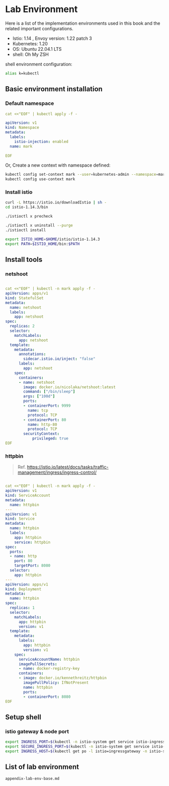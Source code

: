# Lab Environment

Here is a list of the implementation environments used in this book and the related important configurations.

- Istio: 1.14 , Envoy version: 1.22 patch 3
- Kubernetes: 1.20  
- OS: Ubuntu 22.04.1 LTS
- shell: Oh My ZSH


shell environment configuration:
```bash
alias k=kubectl
```

## Basic environment installation


### Default namespace

```yaml
cat <<"EOF" | kubectl apply -f -

apiVersion: v1
kind: Namespace
metadata:
  labels:
    istio-injection: enabled
  name: mark
  
EOF
```


Or, Create a new context with namespace defined:
```bash
kubectl config set-context mark --user=kubernetes-admin --namespace=mark --cluster=kubernetes
kubectl config use-context mark
```

### Install istio

```bash
curl -L https://istio.io/downloadIstio | sh -
cd istio-1.14.3/bin

./istioctl x precheck

./istioctl x uninstall --purge
./istioctl install

export ISTIO_HOME=$HOME/istio/istio-1.14.3
export PATH=$ISTIO_HOME/bin:$PATH
```

## Install tools


### netshoot
```yaml

cat <<"EOF" | kubectl -n mark apply -f -
apiVersion: apps/v1
kind: StatefulSet
metadata:
  name: netshoot
  labels:
    app: netshoot
spec:
  replicas: 2
  selector:
    matchLabels:
      app: netshoot
  template:
    metadata:
      annotations:
        sidecar.istio.io/inject: "false"    
      labels:
        app: netshoot
    spec:
      containers:
      - name: netshoot
        image: docker.io/nicolaka/netshoot:latest
        command: ["/bin/sleep"]
        args: ["100d"]    
        ports:
        - containerPort: 9999
          name: tcp
          protocol: TCP
        - containerPort: 80
          name: http-80
          protocol: TCP
        securityContext:
            privileged: true
EOF

```


### httpbin

> Ref. https://istio.io/latest/docs/tasks/traffic-management/ingress/ingress-control/

```yaml

cat <<"EOF" | kubectl -n mark apply -f -
apiVersion: v1
kind: ServiceAccount
metadata:
  name: httpbin
---
apiVersion: v1
kind: Service
metadata:
  name: httpbin
  labels:
    app: httpbin
    service: httpbin
spec:
  ports:
  - name: http
    port: 80
    targetPort: 8080
  selector:
    app: httpbin
---
apiVersion: apps/v1
kind: Deployment
metadata:
  name: httpbin
spec:
  replicas: 1
  selector:
    matchLabels:
      app: httpbin
      version: v1
  template:
    metadata:
      labels:
        app: httpbin
        version: v1
    spec:
      serviceAccountName: httpbin
      imagePullSecrets:
      - name: docker-registry-key
      containers:
      - image: docker.io/kennethreitz/httpbin
        imagePullPolicy: IfNotPresent
        name: httpbin
        ports:
        - containerPort: 8080
EOF


```

## Setup shell

### istio gateway & node port


```bash
export INGRESS_PORT=$(kubectl -n istio-system get service istio-ingressgateway -o jsonpath='{.spec.ports[?(@.name=="http2")].nodePort}')
export SECURE_INGRESS_PORT=$(kubectl -n istio-system get service istio-ingressgateway -o jsonpath='{.spec.ports[?(@.name=="https")].nodePort}')
export INGRESS_HOST=$(kubectl get po -l istio=ingressgateway -n istio-system -o jsonpath='{.items[0].status.hostIP}')
```


## List of lab environment

```{toctree}
appendix-lab-env-base.md
```